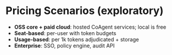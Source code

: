# Pricing Scenarios (exploratory)

- **OSS core + paid cloud**: hosted CoAgent services; local is free
- **Seat-based**: per-user with token budgets
- **Usage-based**: per 1k tokens adjudicated + storage
- **Enterprise**: SSO, policy engine, audit API
